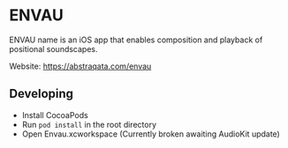 # ENVAU

ENVAU name is an iOS app that enables composition and playback of positional soundscapes.

Website: https://abstraqata.com/envau


## Developing
* Install CocoaPods
* Run ```pod install``` in the root directory
* Open Envau.xcworkspace (Currently broken awaiting AudioKit update)

